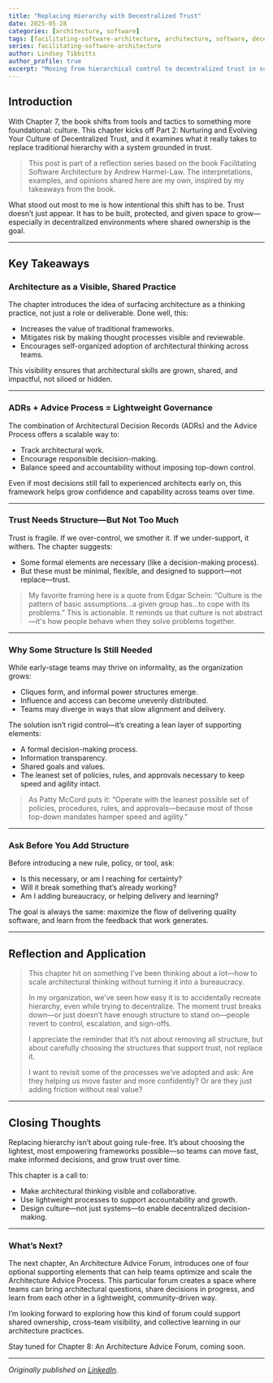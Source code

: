 ```yaml
---
title: "Replacing Hierarchy with Decentralized Trust"
date: 2025-05-28
categories: [architecture, software]
tags: [facilitating-software-architecture, architecture, software, decentralization, trust]
series: facilitating-software-architecture
author: Lindsey Tibbitts
author_profile: true
excerpt: "Moving from hierarchical control to decentralized trust in software architecture, exploring how trust-based systems enable better decision-making and team autonomy."
---
```


## Introduction

With Chapter 7, the book shifts from tools and tactics to something more foundational: culture. This chapter kicks off Part 2: Nurturing and Evolving Your Culture of Decentralized Trust, and it examines what it really takes to replace traditional hierarchy with a system grounded in trust.

> This post is part of a reflection series based on the book Facilitating Software Architecture by Andrew Harmel-Law. The interpretations, examples, and opinions shared here are my own, inspired by my takeaways from the book.

What stood out most to me is how intentional this shift has to be. Trust doesn’t just appear. It has to be built, protected, and given space to grow—especially in decentralized environments where shared ownership is the goal.

---

## Key Takeaways

### Architecture as a Visible, Shared Practice

The chapter introduces the idea of surfacing architecture as a thinking practice, not just a role or deliverable. Done well, this:

- Increases the value of traditional frameworks.
- Mitigates risk by making thought processes visible and reviewable.
- Encourages self-organized adoption of architectural thinking across teams.

This visibility ensures that architectural skills are grown, shared, and impactful, not siloed or hidden.

---

### ADRs + Advice Process = Lightweight Governance

The combination of Architectural Decision Records (ADRs) and the Advice Process offers a scalable way to:

- Track architectural work.
- Encourage responsible decision-making.
- Balance speed and accountability without imposing top-down control.

Even if most decisions still fall to experienced architects early on, this framework helps grow confidence and capability across teams over time.

---

### Trust Needs Structure—But Not Too Much

Trust is fragile. If we over-control, we smother it. If we under-support, it withers. The chapter suggests:

- Some formal elements are necessary (like a decision-making process).
- But these must be minimal, flexible, and designed to support—not replace—trust.

> My favorite framing here is a quote from Edgar Schein: “Culture is the pattern of basic assumptions...a given group has...to cope with its problems.” This is actionable. It reminds us that culture is not abstract—it's how people behave when they solve problems together.

---

### Why Some Structure Is Still Needed

While early-stage teams may thrive on informality, as the organization grows:

- Cliques form, and informal power structures emerge.
- Influence and access can become unevenly distributed.
- Teams may diverge in ways that slow alignment and delivery.

The solution isn’t rigid control—it’s creating a lean layer of supporting elements:

- A formal decision-making process.
- Information transparency.
- Shared goals and values.
- The leanest set of policies, rules, and approvals necessary to keep speed and agility intact.

> As Patty McCord puts it: “Operate with the leanest possible set of policies, procedures, rules, and approvals—because most of those top-down mandates hamper speed and agility.”

---

### Ask Before You Add Structure

Before introducing a new rule, policy, or tool, ask:

- Is this necessary, or am I reaching for certainty?
- Will it break something that’s already working?
- Am I adding bureaucracy, or helping delivery and learning?

The goal is always the same: maximize the flow of delivering quality software, and learn from the feedback that work generates.

---

## Reflection and Application

> This chapter hit on something I’ve been thinking about a lot—how to scale architectural thinking without turning it into a bureaucracy.
>
> In my organization, we’ve seen how easy it is to accidentally recreate hierarchy, even while trying to decentralize. The moment trust breaks down—or just doesn’t have enough structure to stand on—people revert to control, escalation, and sign-offs.
>
> I appreciate the reminder that it’s not about removing all structure, but about carefully choosing the structures that support trust, not replace it.
>
> I want to revisit some of the processes we’ve adopted and ask: Are they helping us move faster and more confidently? Or are they just adding friction without real value?

---

## Closing Thoughts

Replacing hierarchy isn’t about going rule-free. It’s about choosing the lightest, most empowering frameworks possible—so teams can move fast, make informed decisions, and grow trust over time.

This chapter is a call to:

- Make architectural thinking visible and collaborative.
- Use lightweight processes to support accountability and growth.
- Design culture—not just systems—to enable decentralized decision-making.

---

### What’s Next?

The next chapter, An Architecture Advice Forum, introduces one of four optional supporting elements that can help teams optimize and scale the Architecture Advice Process. This particular forum creates a space where teams can bring architectural questions, share decisions in progress, and learn from each other in a lightweight, community-driven way.

I’m looking forward to exploring how this kind of forum could support shared ownership, cross-team visibility, and collective learning in our architecture practices.

Stay tuned for Chapter 8: An Architecture Advice Forum, coming soon.

---

*Originally published on [LinkedIn](https://www.linkedin.com/pulse/replacing-hierarchy-decentralized-trust-lindsey-tibbitts-tjdlc?trackingId=xIJB2iyWT%2BqphheIxwGzOw%3D%3D&lipi=urn%3Ali%3Apage%3Ad_flagship3_profile_view_base_recent_activity_content_view%3Bl3EtK1K6QJud98JNH1YPFQ%3D%3D).* 